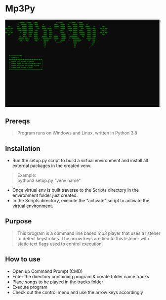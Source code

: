 # Mp3Py
![alt text](https://github.com/ngimb64/Mp3Py/blob/main/Mp3Py.png?raw=true)

## Prereqs
> Program runs on Windows and Linux, written in Python 3.8

## Installation
- Run the setup.py script to build a virtual environment and install all external packages in the created venv.

> Example:<br>
> python3 setup.py "venv name"

- Once virtual env is built traverse to the Scripts directory in the environment folder just created.
- In the Scripts directory, execute the "activate" script to activate the virtual environment.

## Purpose
> This program is a command line based mp3 player that uses a listener to detect keystrokes.
> The arrow keys are tied to this listener with static text flags used to control execution.

## How to use
- Open up Command Prompt (CMD)
- Enter the directory containing program & create folder name tracks
- Place songs to be played in the tracks folder
- Execute program
- Check out the control menu and use the arrow keys accordingly
